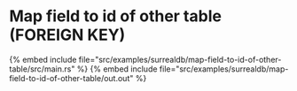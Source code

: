 # Map field to id of other table (FOREIGN KEY)

{% embed include file="src/examples/surrealdb/map-field-to-id-of-other-table/src/main.rs" %}
{% embed include file="src/examples/surrealdb/map-field-to-id-of-other-table/out.out" %}


